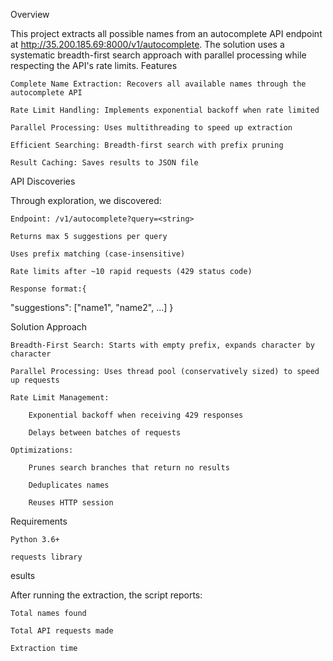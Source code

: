 Overview

This project extracts all possible names from an autocomplete API endpoint at http://35.200.185.69:8000/v1/autocomplete. The solution uses a systematic breadth-first search approach with parallel processing while respecting the API's rate limits.
Features

    Complete Name Extraction: Recovers all available names through the autocomplete API

    Rate Limit Handling: Implements exponential backoff when rate limited

    Parallel Processing: Uses multithreading to speed up extraction

    Efficient Searching: Breadth-first search with prefix pruning

    Result Caching: Saves results to JSON file

API Discoveries

Through exploration, we discovered:

    Endpoint: /v1/autocomplete?query=<string>

    Returns max 5 suggestions per query

    Uses prefix matching (case-insensitive)

    Rate limits after ~10 rapid requests (429 status code)

    Response format:{
  "suggestions": ["name1", "name2", ...]
}


Solution Approach

    Breadth-First Search: Starts with empty prefix, expands character by character

    Parallel Processing: Uses thread pool (conservatively sized) to speed up requests

    Rate Limit Management:

        Exponential backoff when receiving 429 responses

        Delays between batches of requests

    Optimizations:

        Prunes search branches that return no results

        Deduplicates names

        Reuses HTTP session
Requirements

    Python 3.6+

    requests library
esults

After running the extraction, the script reports:

    Total names found

    Total API requests made

    Extraction time
